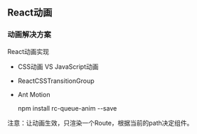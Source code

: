 

## React动画

### 动画解决方案

React动画实现

+ CSS动画 VS JavaScript动画
+ ReactCSSTransitionGroup
+ Ant Motion

    npm install rc-queue-anim --save

注意：让动画生效，只渲染一个Route，根据当前的path决定组件。
